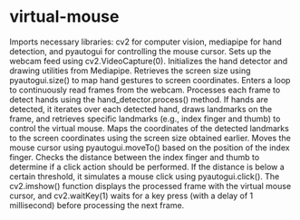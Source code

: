 # virtual-mouse
Imports necessary libraries: cv2 for computer vision, mediapipe for hand detection, and pyautogui for controlling the mouse cursor.
Sets up the webcam feed using cv2.VideoCapture(0).
Initializes the hand detector and drawing utilities from Mediapipe.
Retrieves the screen size using pyautogui.size() to map hand gestures to screen coordinates.
Enters a loop to continuously read frames from the webcam.
Processes each frame to detect hands using the hand_detector.process() method.
If hands are detected, it iterates over each detected hand, draws landmarks on the frame, and retrieves specific landmarks (e.g., index finger and thumb) to control the virtual mouse.
Maps the coordinates of the detected landmarks to the screen coordinates using the screen size obtained earlier.
Moves the mouse cursor using pyautogui.moveTo() based on the position of the index finger.
Checks the distance between the index finger and thumb to determine if a click action should be performed.
If the distance is below a certain threshold, it simulates a mouse click using pyautogui.click().
The cv2.imshow() function displays the processed frame with the virtual mouse cursor, and cv2.waitKey(1) waits for a key press (with a delay of 1 millisecond) before processing the next frame.
